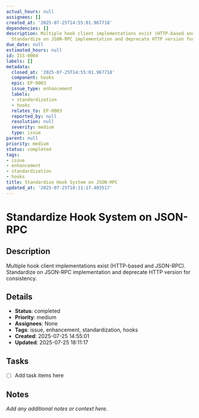 ```yaml
---
actual_hours: null
assignees: []
created_at: '2025-07-25T14:55:01.967718'
dependencies: []
description: Multiple hook client implementations exist (HTTP-based and JSON-RPC).
  Standardize on JSON-RPC implementation and deprecate HTTP version for consistency.
due_date: null
estimated_hours: null
id: ISS-0004
labels: []
metadata:
  closed_at: '2025-07-25T14:55:01.967718'
  component: hooks
  epic: EP-0003
  issue_type: enhancement
  labels:
  - standardization
  - hooks
  relates_to: EP-0003
  reported_by: null
  resolution: null
  severity: medium
  type: issue
parent: null
priority: medium
status: completed
tags:
- issue
- enhancement
- standardization
- hooks
title: Standardize Hook System on JSON-RPC
updated_at: '2025-07-25T18:11:17.403517'
---
```


# Standardize Hook System on JSON-RPC

## Description
Multiple hook client implementations exist (HTTP-based and JSON-RPC). Standardize on JSON-RPC implementation and deprecate HTTP version for consistency.

## Details
- **Status**: completed
- **Priority**: medium
- **Assignees**: None
- **Tags**: issue, enhancement, standardization, hooks
- **Created**: 2025-07-25 14:55:01
- **Updated**: 2025-07-25 18:11:17

## Tasks
- [ ] Add task items here

## Notes
_Add any additional notes or context here._
